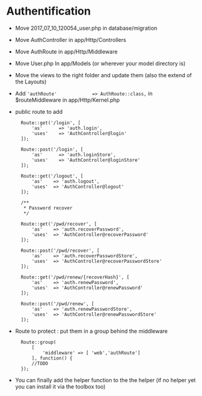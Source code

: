# Authentification

- Move 2017_07_10_120054_user.php in database/migration
- Move AuthController in app/Http/Controllers
- Move AuthRoute in app/Http/Middleware
- Move User.php In app/Models (or wherever your model directory is)
- Move the views to the right folder and update them (also the extend of the Layouts)
- Add `'authRoute'             => AuthRoute::class,` in $routeMiddleware in app/Http/Kernel.php

- public route to add

        Route::get('/login', [
            'as'      => 'auth.login',
            'uses'    => 'AuthController@login'
        ]);
        
        Route::post('/login', [
            'as'      => 'auth.loginStore',
            'uses'    => 'AuthController@loginStore'
        ]);
        
        Route::get('/logout', [
            'as'    => 'auth.logout',
            'uses'  => 'AuthController@logout'
        ]);
        
        /**
         * Password recover
         */
        
        Route::get('/pwd/recover', [
            'as'    => 'auth.recoverPassword',
            'uses'  => 'AuthController@recoverPassword'
        ]);
        
        Route::post('/pwd/recover', [
            'as'    => 'auth.recoverPasswordStore',
            'uses'  => 'AuthController@recoverPasswordStore'
        ]);
        
        Route::get('/pwd/renew/{recoverHash}', [
            'as'    => 'auth.renewPassword',
            'uses'  => 'AuthController@renewPassword'
        ]);
        
        Route::post('/pwd/renew', [
            'as'    => 'auth.renewPasswordStore',
            'uses'  => 'AuthController@renewPasswordStore'
        ]);

- Route to protect : put them in a group behind the middleware 

        Route::group(
            [
                'middleware' => [ 'web','authRoute']
            ], function() {
            //TODO
        });

- You can finally add the helper function to the the helper (if no helper yet you can install it via the toolbox too)